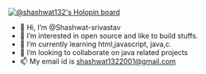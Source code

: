 [![@shashwat132's Holopin board](https://holopin.io/api/user/board?user=shashwat132)](https://holopin.io/@shashwat132)

- 👋 Hi, I’m @Shashwat-srivastav
- 👀 I’m interested in open source and like to build stuffs.
- 🌱 I’m currently learning html,javascript, java,c.
- 💞️ I’m looking to collaborate on java  related projects
- 📫 My email id is shashwat1322001@gmail.com

<!---
Shashwat-srivastav/Shashwat-srivastav is a ✨ special ✨ repository because its `README.md` (this file) appears on your GitHub profile.
You can click the Preview link to take a look at your changes.
--->
